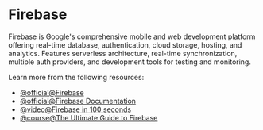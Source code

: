 # Firebase

Firebase is Google's comprehensive mobile and web development platform offering real-time database, authentication, cloud storage, hosting, and analytics. Features serverless architecture, real-time synchronization, multiple auth providers, and development tools for testing and monitoring.

Learn more from the following resources:

- [@official@Firebase](https://firebase.google.com/)
- [@official@Firebase Documentation](https://firebase.google.com/docs)
- [@video@Firebase in 100 seconds](https://www.youtube.com/watch?v=vAoB4VbhRzM)
- [@course@The Ultimate Guide to Firebase](https://fireship.io/lessons/the-ultimate-beginners-guide-to-firebase/)
